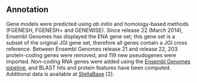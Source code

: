 Annotation
----------

Gene models were predicted using *ab initio* and homology-based methods
(FGENESH, FGENESH+ and GENEWISE). Since release 22 (March 2014), Ensembl
Genomes has displayed the ENA gene set; this gene set is a subset of the
original JGI gene set, therefore all genes contain a JGI cross
reference. Between Ensembl Genomes release 21 and release 22, 203
protein-coding genes were removed, and 119 new pseudogenes were
imported. Non-coding RNA genes were added using the [Ensembl Genomes
pipeline](https://metazoa.ensembl.org/info/genome/annotation/ncrna.html), and BLAST hits and
protein features have been computed. Additional data is available at
[StellaBase](http://nematostella.bu.edu/stellabase/) \[2\].
